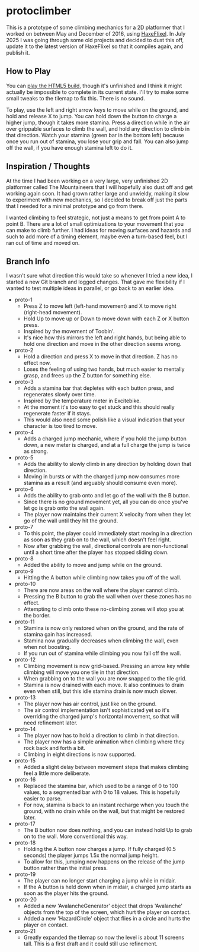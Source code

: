 # protoclimber

This is a prototype of some climbing mechanics for a 2D platformer that I
worked on between May and December of 2016, using
[HaxeFlixel](https://haxeflixel.com/). In July 2025 I was going through some
old projects and decided to dust this off, update it to the latest version of
HaxeFlixel so that it compiles again, and publish it.

## How to Play

You can [play the HTML5 build](https://stevecochrane.github.io/protoclimber/),
though it's unfinished and I think it might actually be impossible to complete
in its current state. I'll try to make some small tweaks to the tilemap to fix
this. There is no sound.

To play, use the left and right arrow keys to move while on the ground, and
hold and release X to jump. You can hold down the button to charge a higher
jump, though it takes more stamina. Press a direction while in the air over
grippable surfaces to climb the wall, and hold any direction to climb in that
direction. Watch your stamina (green bar in the bottom left) because once you
run out of stamina, you lose your grip and fall. You can also jump off the
wall, if you have enough stamina left to do it.

## Inspiration / Thoughts

At the time I had been working on a very large, very unfinished 2D platformer
called The Mountaineers that I will hopefully also dust off and get working
again soon. It had grown rather large and unwieldy, making it slow to
experiment with new mechanics, so I decided to break off just the parts that I
needed for a minimal prototype and go from there.

I wanted climbing to feel strategic, not just a means to get from point A to
point B. There are a lot of small optimizations to your movement that you can
make to climb further. I had ideas for moving surfaces and hazards and such to
add more of a timing element, maybe even a turn-based feel, but I ran out of
time and moved on.

## Branch Info

I wasn't sure what direction this would take so whenever I tried a new idea, I
started a new Git branch and logged changes. That gave me flexibility if I
wanted to test multiple ideas in parallel, or go back to an earlier idea.

- proto-1
  - Press Z to move left (left-hand movement) and X to move right (right-head
  movement).
  - Hold Up to move up or Down to move down with each Z or X button press.
  - Inspired by the movement of Toobin'.
  - It's nice how this mirrors the left and right hands, but being able to hold
  one direction and move in the other direction seems wrong.
- proto-2
  - Hold a direction and press X to move in that direction. Z has no effect
  now.
  - Loses the feeling of using two hands, but much easier to mentally grasp,
  and frees up the Z button for something else.
- proto-3
  - Adds a stamina bar that depletes with each button press, and regenerates
  slowly over time.
  - Inspired by the temperature meter in Excitebike.
  - At the moment it's too easy to get stuck and this should really regenerate
  faster if it stays.
  - This would also need some polish like a visual indication that your
  character is too tired to move.
- proto-4
  - Adds a charged jump mechanic, where if you hold the jump button down, a new
  meter is charged, and at a full charge the jump is twice as strong.
- proto-5
  - Adds the ability to slowly climb in any direction by holding down that
  direction.
  - Moving in bursts or with the charged jump now consumes more stamina as a
  result (and arguably should consume even more).
- proto-6
  - Adds the ability to grab onto and let go of the wall with the B button.
  - Since there is no ground movement yet, all you can do once you've let go is
  grab onto the wall again.
  - The player now maintains their current X velocity from when they let go of
  the wall until they hit the ground.
- proto-7
  - To this point, the player could immediately start moving in a direction as
  soon as they grab on to the wall, which doesn't feel right.
  - Now after grabbing the wall, directional controls are non-functional until
  a short time after the player has stopped sliding down.
- proto-8
  - Added the ability to move and jump while on the ground.
- proto-9
  - Hitting the A button while climbing now takes you off of the wall.
- proto-10
  - There are now areas on the wall where the player cannot climb.
  - Pressing the B button to grab the wall when over these zones has no effect.
  - Attempting to climb onto these no-climbing zones will stop you at the
  border.
- proto-11
  - Stamina is now only restored when on the ground, and the rate of stamina
  gain has increased.
  - Stamina now gradually decreases when climbing the wall, even when not
  boosting.
  - If you run out of stamina while climbing you now fall off the wall.
- proto-12
  - Climbing movement is now grid-based. Pressing an arrow key while climbing
  will move you one tile in that direction.
  - When grabbing on to the wall you are now snapped to the tile grid.
  - Stamina is now drained with each move. It also continues to drain even when
  still, but this idle stamina drain is now much slower.
- proto-13
  - The player now has air control, just like on the ground.
  - The air control implementation isn't sophisticated yet so it's overriding
  the charged jump's horizontal movement, so that will need refinement later.
- proto-14
  - The player now has to hold a direction to climb in that direction.
  - The player now has a simple animation when climbing where they rock back
  and forth a bit.
  - Climbing in eight directions is now supported.
- proto-15
  - Added a slight delay between movement steps that makes climbing feel a
  little more deliberate.
- proto-16
  - Replaced the stamina bar, which used to be a range of 0 to 100 values, to a
  segmented bar with 0 to 18 values. This is hopefully easier to parse.
  - For now, stamina is back to an instant recharge when you touch the ground,
  with no drain while on the wall, but that might be restored later.
- proto-17
  - The B button now does nothing, and you can instead hold Up to grab on to
  the wall. More conventional this way.
- proto-18
  - Holding the A button now charges a jump. If fully charged (0.5 seconds) the
  player jumps 1.5x the normal jump height.
  - To allow for this, jumping now happens on the release of the jump button
  rather than the initial press.
- proto-19
  - The player can no longer start charging a jump while in midair.
  - If the A button is held down when in midair, a charged jump starts as soon
  as the player hits the ground.
- proto-20
  - Added a new 'AvalancheGenerator' object that drops 'Avalanche' objects from
  the top of the screen, which hurt the player on contact.
  - Added a new 'HazardCircle' object that flies in a circle and hurts the
  player on contact.
- proto-21
  - Greatly expanded the tilemap so now the level is about 11 screens tall.
  This is a first draft and it could still use refinement.
